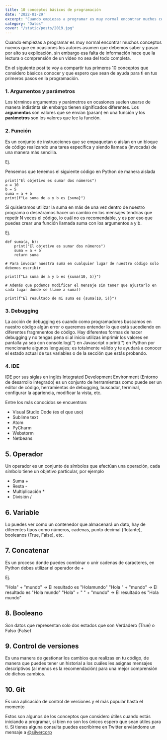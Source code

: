 ```yaml
---
title: 10 conceptos básicos de programación
date: '2022-01-29'
excerpt: "Cuando empiezas a programar es muy normal encontrar muchos conceptos nuevos que en ocasiones los autores asumen que debemos saber..."
category: "Datos"
cover: "/static/posts/2019.jpg"
---
```


Cuando empiezas a programar es muy normal encontrar muchos conceptos nuevos que en ocasiones los autores asumen que debemos saber y pasan por alto su explicación, sin embargo esa falta de información hace que la lectura o comprensión de un video no sea del todo completa. 

En el siguiente post te voy a compartir tus primeros 10 conceptos que considero básicos conocer y que espero que sean de ayuda para ti en tus primeros pasos en la programación.

### 1. Argumentos y parámetros

Los términos argumentos y parámetros en ocasiones suelen usarse de manera indistinta sin embargo tienen significados diferentes. Los **argumentos** son valores que se envían (pasan) en una función y los **parámetros** son los valores que lee la función.

### 2. Función

Es un conjunto de instrucciones que se empaquetan o aislan en un bloque de código realizando una tarea específica y siendo llamada (invocada) de una manera más sencilla.

Ej. 

Pensemos que tenemos el siguiente código en Python de manera aislada

```
print("El objetivo es sumar dos números")
a = 10
b = 5
suma = a + b
print(f"La suma de a y b es {suma}")
```

Si quisieramos utilizar la suma en más de una vez dentro de nuestro programa o deseáramos hacer un cambio en los mensajes tendrías que repetir N veces el código, lo cuál no es recomendable, y es por eso que puedes crear una función llamada suma con los argumentos a y b.

Ej.

```
def suma(a, b):
    print("El objetivo es sumar dos números")
    suma = a + b
    return suma

# Para invocar nuestra suma en cualquier lugar de nuestro código solo debemos escribir

print(f"La suma de a y b es {suma(10, 5)}") 

# Además que podemos modificar el mensaje sin tener que ajustarlo en cada lugar donde se llame a suma()

print(f"El resultado de mi suma es {suma(10, 5)}") 

```

### 3. Debugging

La acción de debugging es cuando como programadores buscamos en nuestro código algún error o queremos entender lo que está sucediendo en diferentes fragmnentos de código. Hay diferentes formas de hacer debugging y no tengas pena si al inicio utilizas imprimir los valores en pantalla ya sea con console.log('') en Javascript o print('') en Python por mencionarte algunos lenguajes; es totalmente válido y te ayudará a conocer el estado actual de tus variables o de la sección que estás probando.

### 4. IDE

IDE por sus siglas en inglés Integrated Development Environment (Entorno de desarrollo integrado) es un conjunto de herramientas como puede ser un editor de código, herramientas de debugging, buscador, terminal, configurar la apariencia, modificar la vista, etc. 

Entre los más conocidos se encuentran:
- Visual Studio Code (es el que uso)
- Sublime text
- Atom
- PyCharm
- Webstorm
- Netbeans

## 5. Operador

Un operador es un conjunto de símbolos que efectúan una operación, cada símbolo tiene un objetivo particular, por ejemplo

- Suma +
- Resta -
- Multiplicación *
- División /

## 6. Variable

Lo puedes ver como un contenedor que almacenará un dato, hay de diferentes tipos como números, cadenas, punto decimal (flotante), booleanos (True, False), etc.

## 7. Concatenar

Es un proceso donde puedes combinar o unir cadenas de caracteres, en Python debes utilizar el operador de +

Ej.

"Hola" + "mundo" -> El resultado es "Holamundo"
"Hola " + "mundo" -> El resultado es "Hola mundo"
"Hola" + " " + "mundo" -> El resultado es "Hola mundo"

## 8. Booleano

Son datos que representan solo dos estados que son Verdadero (True) o Falso (False)

## 9. Control de versiones

Es una manera de gestionar los cambios que realizas en tu código, de manera que puedes tener un historial a los cuáles les asignas mensajes descriptivos (al menos es la recomendación) para una mejor comprensión de dichos cambios.

## 10. Git

Es una aplicación de control de versiones y el más popular hasta el momento


Estos son algunos de los conceptos que considero útiles cuando estás iniciando a programar, si bien no son los únicos espero que sean útiles para ti. Si tienes alguna consulta puedes escribirme en Twitter enviándome un mensaje a [@silvercorp](https://www.twitter.com/silvercorp)